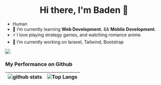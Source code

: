 
<h1 align="center">Hi there, I'm Baden 👋</h1>

- Human 
- 🌱 I’m currently learning **Web Development.** && **Mobile Development.**
- ⚡ I love playing strategy games, and watching romance anime.
- 🔭 I’m currently working on laravel, Tailwind, Bootstrap
<a href="https://github.com/Meghna-DAS/github-profile-views-counter">
    <img src="https://komarev.com/ghpvc/?username=Denngrh">
</a>

### My Performance on Github
| ![github stats](https://github-readme-stats.vercel.app/api?username=Denngrh&show_icons=true) | ![Top Langs](https://github-readme-stats.vercel.app/api/top-langs/?username=Denngrh&layout=compact) |
| ----------- | ----------- |

